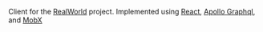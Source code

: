 Client for the [RealWorld](https://github.com/gothinkster/realworld) project.
Implemented using [React](https://reactjs.org/), [Apollo Graphql](https://www.apollographql.com/), and [MobX](https://mobx.js.org)